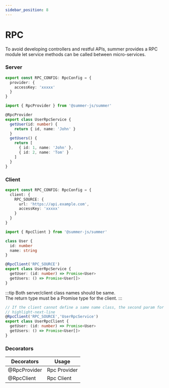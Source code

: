 ```yaml
---
sidebar_position: 8
---
```


# RPC

To avoid developing controllers and restful APIs, summer provides a RPC module let service methods can be called between micro-services.

### Server

```ts title="src/default.config.ts"
export const RPC_CONFIG: RpcConfig = {
  provider: {
    accessKey: 'xxxxx'
  }
}
```

```ts  
import { RpcProvider } from '@summer-js/summer'

@RpcProvider
export class UserRpcService {
  getUser(id: number) {
    return { id, name: 'John' }
  }
  getUsers() {
    return [
      { id: 1, name: 'John' },
      { id: 2, name: 'Tom' }
    ]
  }
}
```


### Client

```ts title="src/default.config.ts"
export const RPC_CONFIG: RpcConfig = {
  client: {
    RPC_SOURCE: {
      url: 'https://api.example.com',
      accessKey: 'xxxxx'
    }
  }
}
```

```ts
import { RpcClient } from '@summer-js/summer'

class User {
  id: number
  name: string
}

@RpcClient('RPC_SOURCE')
export class UserRpcService {
  getUser: (id: number) => Promise<User>
  getUsers: () => Promise<User[]>
}
```

:::tip
Both server/client class names should be same.<br/>
The return type must be a Promise type for the client.
:::

```ts
// If the client cannot define a same name class, the second param for @RpcClient can setup server class name
// highlight-next-line
@RpcClient('RPC_SOURCE','UserRpcService')
export class UserRpcClient {
  getUser: (id: number) => Promise<User>
  getUsers: () => Promise<User[]>
}

```


### Decorators

|  Decorators   | Usage  |
|  ----  | ----  |
| @RpcProvider | Rpc Provider |
| @RpcClient | Rpc Client | 
